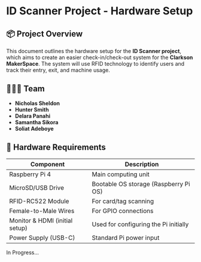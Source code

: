 # ID Scanner Project - Hardware Setup

## 📦 Project Overview

This document outlines the hardware setup for the **ID Scanner project**, which aims to create an easier check-in/check-out system for the **Clarkson MakerSpace**. 
The system will use RFID technology to identify users and track their entry, exit, and machine usage.

## 👨‍👦‍👦 Team
- **Nicholas Sheldon** 
- **Hunter Smith** 
- **Delara Panahi**
- **Samantha Sikora**
- **Soliat Adeboye** 


## 🔧 Hardware Requirements

| Component               | Description                                   |
|------------------------|-----------------------------------------------|
| Raspberry Pi 4         | Main computing unit       |
| MicroSD/USB Drive      | Bootable OS storage (Raspberry Pi OS)         |
| RFID-RC522 Module      | For card/tag scanning                         |
| Female-to-Male Wires   | For GPIO connections                          |
| Monitor & HDMI (initial setup) | Used for configuring the Pi initially   |
| Power Supply (USB-C)   | Standard Pi power input                       |


In Progress...

